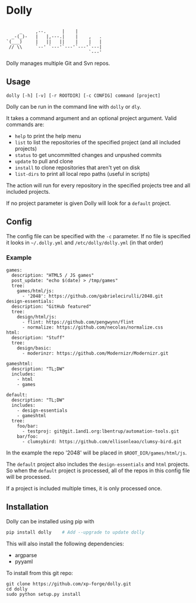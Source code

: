# Dolly

```

     _     ,--.      |    |
  _-(_)-   |   |,---.|    |    ,   .
`(___)     |   ||   ||    |    |   |
 // \\     `--' `---'`---'`---'`---|
                               `---'
```

Dolly manages multiple Git and Svn repos.

## Usage
```
dolly [-h] [-v] [-r ROOTDIR] [-c CONFIG] command [project]
```

Dolly can be run in the command line with `dolly` or `dly`.

It takes a command argument and an optional project argument.
Valid commands are:

* `help` to print the help menu
* `list` to list the repositories of the specified project (and all included projects)
* `status` to get uncommitted changes and unpushed commits
* `update` to pull and clone
* `install` to clone repositories that aren't yet on disk
* `list-dirs` to print all local repo paths (useful in scripts)

The action will run for every repository in the specified projects tree and all included projects.

If no project parameter is given Dolly will look for a `default` project.


## Config

The config file can be specified with the `-c` parameter.
If no file is specified it looks in `~/.dolly.yml` and `/etc/dolly/dolly.yml`
(in that order)

### Example
```
games:
  description: "HTML5 / JS games"
  post_update: "echo $(date) > /tmp/games"
  tree:
    games/html/js:
      - '2048': https://github.com/gabrielecirulli/2048.git
design-essentials:
  description: "GitHub featured"
  tree:
    design/html/js:
      - flint: https://github.com/pengwynn/flint
      - normalize: https://github.com/necolas/normalize.css
html:
  description: "Stuff"
  tree:
    design/basic:
      - moderinzr: https://github.com/Modernizr/Modernizr.git

gameshtml:
  description: "TL;DW"
  includes:
    - html
    - games

default:
  description: "TL;DW"
  includes:
    - design-essentials
    - gameshtml
  tree:
    foo/bar:
      - testproj: git@git.1and1.org:lbentrup/automation-tools.git
    bar/foo:
      - clumsybird: https://github.com/ellisonleao/clumsy-bird.git
```

In the example the repo '2048' will be placed in `$ROOT_DIR/games/html/js`.

The `default` project also includes the `design-essentials` and `html` projects. So when the `default` project is processed, all of the repos in this config file will be processed.

If a project is included multiple times, it is only processed once.

## Installation

Dolly can be installed using pip with

```bash
pip install dolly    # Add --upgrade to update dolly
```

This will also install the following dependencies:
* argparse
* pyyaml

To install from this git repo:

```
git clone https://github.com/xp-forge/dolly.git
cd dolly
sudo python setup.py install
```
